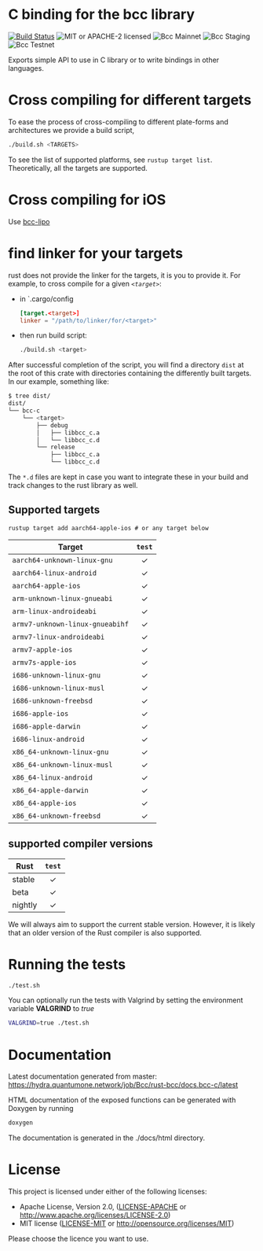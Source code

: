 # C binding for the bcc library

[![Build Status](https://travis-ci.org/the-blockchain-company/rust-bcc.svg?branch=master)](https://travis-ci.org/the-blockchain-company/rust-bcc)
![MIT or APACHE-2 licensed](https://img.shields.io/badge/licensed-MIT%20or%20APACHE--2-blue.svg)
![Bcc Mainnet](https://img.shields.io/badge/Bcc%20Ada-mainnet-brightgreen.svg)
![Bcc Staging](https://img.shields.io/badge/Bcc%20Ada-staging-brightgreen.svg)
![Bcc Testnet](https://img.shields.io/badge/Bcc%20Ada-testnet-orange.svg)

Exports simple API to use in C library or to write bindings in
other languages.

# Cross compiling for different targets

To ease the process of cross-compiling to different plate-forms
and architectures we provide a build script,

```bash
./build.sh <TARGETS>
```

To see the list of supported platforms, see `rustup target list`.
Theoretically, all the targets are supported.

# Cross compiling for iOS

Use [bcc-lipo](https://github.com/TimNN/cargo-lipo)

# find linker for your targets

rust does not provide the linker for the targets, it is you to
provide it. For example, to cross compile for a given _`<target>`_:


- in `.cargo/config
  ```toml
  [target.<target>]
  linker = "/path/to/linker/for/<target>"
  ```
- then run build script:
  ```bash
  ./build.sh <target>
  ```

After successful completion of the script, you will find a directory `dist` at the root of this
crate with directories containing the differently built targets. In our example, something like:

```bash
$ tree dist/
dist/
└── bcc-c
    └── <target>
        ├── debug
        │   ├── libbcc_c.a
        │   └── libbcc_c.d
        └── release
            ├── libbcc_c.a
            └── libbcc_c.d
```

The `*.d` files are kept in case you want to integrate these in your build
and track changes to the rust library as well.

## Supported targets

```
rustup target add aarch64-apple-ios # or any target below
```

| Target                               | `test` |
|--------------------------------------|:------:|
| `aarch64-unknown-linux-gnu`          |   ✓    |
| `aarch64-linux-android`              |   ✓    |
| `aarch64-apple-ios`                  |   ✓    |
| `arm-unknown-linux-gnueabi`          |   ✓    |
| `arm-linux-androideabi`              |   ✓    |
| `armv7-unknown-linux-gnueabihf`      |   ✓    |
| `armv7-linux-androideabi`            |   ✓    |
| `armv7-apple-ios`                    |   ✓    |
| `armv7s-apple-ios`                   |   ✓    |
| `i686-unknown-linux-gnu`             |   ✓    |
| `i686-unknown-linux-musl`            |   ✓    |
| `i686-unknown-freebsd`               |   ✓    |
| `i686-apple-ios`                     |   ✓    |
| `i686-apple-darwin`                  |   ✓    |
| `i686-linux-android`                 |   ✓    |
| `x86_64-unknown-linux-gnu`           |   ✓    |
| `x86_64-unknown-linux-musl`          |   ✓    |
| `x86_64-linux-android`               |   ✓    |
| `x86_64-apple-darwin`                |   ✓    |
| `x86_64-apple-ios`                   |   ✓    |
| `x86_64-unknown-freebsd`             |   ✓    |

## supported compiler versions

| Rust    | `test` |
|---------|:------:|
| stable  |   ✓    |
| beta    |   ✓    |
| nightly |   ✓    |

We will always aim to support the current stable version. However, it is
likely that an older version of the Rust compiler is also supported.

# Running the tests

```bash
./test.sh
```

You can optionally run the tests with Valgrind by setting the environment variable **VALGRIND** to *true*

```bash
VALGRIND=true ./test.sh
```

# Documentation

Latest documentation generated from master: https://hydra.quantumone.network/job/Bcc/rust-bcc/docs.bcc-c/latest

HTML documentation of the exposed functions can be generated with Doxygen by running

```bash
doxygen
```

The documentation is generated in the ./docs/html directory.

# License

This project is licensed under either of the following licenses:

 * Apache License, Version 2.0, ([LICENSE-APACHE](LICENSE-APACHE) or
   http://www.apache.org/licenses/LICENSE-2.0)
 * MIT license ([LICENSE-MIT](LICENSE-MIT) or
   http://opensource.org/licenses/MIT)

Please choose the licence you want to use.
